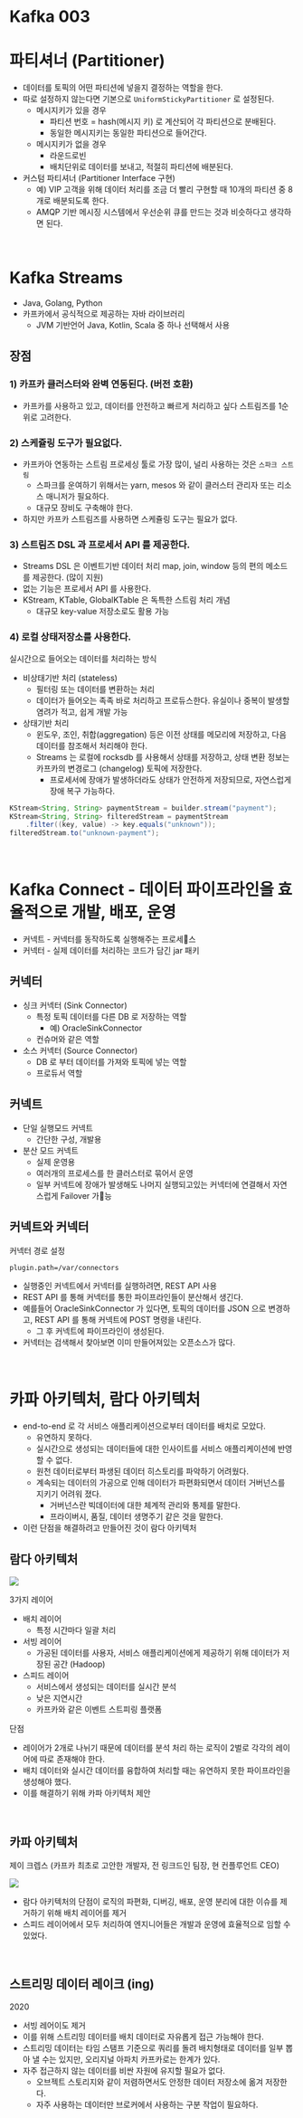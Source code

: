 # Kafka 003





# 파티셔너 (Partitioner)

- 데이터를 토픽의 어떤 파티션에 넣을지 결정하는 역할을 한다.
- 따로 설정하지 않는다면 기본으로 `UniformStickyPartitioner` 로 설정된다.
  - 메시지키가 있을 경우
    - 파티션 번호 = hash(메시지 키) 로 계산되어 각 파티션으로 분배된다.
    - 동일한 메시지키는 동일한 파티션으로 들어간다.
  - 메시지키가 없을 경우
    - 라운드로빈
    - 배치단위로 데이터를 보내고, 적절히 파티션에 배분된다.
- 커스텀 파티셔너 (Partitioner Interface 구현)
  - 예) VIP 고객을 위해 데이터 처리를 조금 더 빨리 구현할 때 10개의 파티션 중 8개로 배분되도록 한다.
  - AMQP 기반 메시징 시스템에서 우선순위 큐를 만드는 것과 비슷하다고 생각하면 된다.

<br />

# Kafka Streams

- Java, Golang, Python
- 카프카에서 공식적으로 제공하는 자바 라이브러리 
  - JVM 기반언어 Java, Kotlin, Scala 중 하나 선택해서 사용



## 장점

### 1) 카프카 클러스터와 완벽 연동된다. (버전 호환)

- 카프카를 사용하고 있고, 데이터를 안전하고 빠르게 처리하고 싶다 스트림즈를 1순위로 고려한다.

### 2) 스케쥴링 도구가 필요없다.

- 카프카아 연동하는 스트림 프로세싱 툴로 가장 많이, 널리 사용하는 것은 `스파크 스트림`
  - 스파크를 운여하기 위해서는 yarn, mesos 와 같이 클러스터 관리자 또는 리소스 매니저가 필요하다.
  - 대규모 장비도 구축해야 한다.
- 하지만 카프카 스트림즈를 사용하면 스케쥴링 도구는 필요가 없다.

### 3) 스트림즈 DSL 과 프로세서 API 를 제공한다.

- Streams DSL 은 이벤트기반 데이터 처리 map, join, window 등의 편의 메소드를 제공한다. (많이 지원)
- 없는 기능은 프로세서 API 를 사용한다.
- KStream, KTable, GlobalKTable 은 독특한 스트림 처리 개념
  - 대규모 key-value 저장소로도 활용 가능

### 4) 로컬 상태저장소를 사용한다.

실시간으로 들어오는 데이터를 처리하는 방식

- 비상태기반 처리 (stateless)
  - 필터링 또는 데이터를 변환하는 처리
  - 데이터가 들어오는 족족 바로 처리하고 프로듀스한다. 유실이나 중복이 발생할 염려가 적고, 쉽게 개발 가능
- 상태기반 처리
  - 윈도우, 조인, 취합(aggregation) 등은 이전 상태를 메모리에 저장하고, 다음 데이터를 참조해서 처리해야 한다.
  - Streams 는 로컬에 rocksdb 를 사용해서 상태를 저장하고, 상태 변환 정보는 카프카의 변경로그 (changelog) 토픽에 저장한다.
    - 프로세서에 장애가 발생하더라도 상태가 안전하게 저장되므로, 자연스럽게 장애 복구 가능하다.

```java
KStream<String, String> paymentStream = builder.stream("payment");
KStream<String, String> filteredStream = paymentStream
	.filter((key, value) -> key.equals("unknown"));
filteredStream.to("unknown-payment");
```

<br />

# Kafka Connect - 데이터 파이프라인을 효율적으로 개발, 배포, 운영

- 커넥트 - 커넥터를 동작하도록 실행해주는 프로세스
- 커넥터 - 실제 데이터를 처리하는 코드가 담긴 jar 패키

## 커넥터

- 싱크 커넥터 (Sink Connector)
  - 특정 토픽 데이터를 다른 DB 로 저장하는 역할
    - 예) OracleSinkConnector
  - 컨슈머와 같은 역할
- 소스 커넥터 (Source Connector)
  - DB 로 부터 데이터를 가져와 토픽에 넣는 역할
  - 프로듀서 역할



## 커넥트

- 단일 실행모드 커넥트
  - 간단한 구성, 개발용
- 분산 모드 커넥트
  - 실제 운영용
  - 여러개의 프로세스를 한 클러스터로 묶어서 운영
  - 일부 커넥트에 장애가 발생해도 나머지 실행되고있는 커넥터에 연결해서 자연스럽게 Failover 가능



## 커넥트와 커넥터

커넥터 경로 설정

```shell
plugin.path=/var/connectors
```



- 실행중인 커넥트에서 커넥터를 실행하려면, REST API 사용
- REST API 를 통해 커넥터를 통한 파이프라인들이 분산해서 생긴다.
- 예를들어 OracleSinkConnector 가 있다면, 토픽의 데이터를 JSON 으로 변경하고, REST API 를 통해 커넥트에 POST 명령을 내린다.
  - 그 후 커넥트에 파이프라인이 생성된다.
- 커넥터는 검색해서 찾아보면 이미 만들어져있는 오픈소스가 많다.

<br />

# 카파 아키텍처, 람다 아키텍처

- end-to-end 로 각 서비스 애플리케이션으로부터 데이터를 배치로 모았다.
  - 유연하지 못하다.
  - 실시간으로 생성되는 데이터들에 대한 인사이트를 서비스 애플리케이션에 반영할 수 없다.
  - 원천 데이터로부터 파생된 데이터 히스토리를 파악하기 어려웠다.
  - 계속되는 데이터의 가공으로 인해 데이터가 파편화되면서 데이터 거버넌스를 지키기 어려워 졌다.
    - 거버넌스란 빅데이터에 대한 체계적 관리와 통제를 말한다.
    - 프라이버시, 품질, 데이터 생명주기 같은 것을 말한다.
- 이런 단점을 해결하려고 만들어진 것이 람다 아키텍처



## 람다 아키텍처

![](https://i.ibb.co/YkpqHbp/2022-01-26-9-02-08.png)

3가지 레이어

- 배치 레이어
  - 특정 시간마다 일괄 처리
- 서빙 레이어
  - 가공된 데이터를 사용자, 서비스 애플리케이션에게 제공하기 위해 데이터가 저장된 공간 (Hadoop)
- 스피드 레이어
  - 서비스에서 생성되는 데이터를 실시간 분석
  - 낮은 지연시간
  - 카프카와 같은 이벤트 스트피링 플랫폼

단점

- 레이어가 2개로 나뉘기 때문에 데이터를 분석 처리 하는 로직이 2벌로 각각의 레이어에 따로 존재해야 한다.
- 배치 데이터와 실시간 데이터를 융합하여 처리할 때는 유연하지 못한 파이프라인을 생성해야 했다.
- 이를 해결하기 위해 카파 아키텍처 제안

<br />

## 카파 아키텍처

제이 크렙스 (카프카 최초로 고안한 개발자, 전 링크드인 팀장, 현 컨플루언트 CEO)

![](https://i.ibb.co/sw7ryxg/2022-01-26-9-07-49.png)

- 람다 아키텍처의 단점이 로직의 파편화, 디버깅, 배포, 운영 분리에 대한 이슈를 제거하기 위해 배치 레이어를 제거
- 스피드 레이어에서 모두 처리하여 엔지니어들은 개발과 운영에 효율적으로 임할 수 있었다.

<br />

## 스트리밍 데이터 레이크 (ing)

2020

- 서빙 레어이도 제거
- 이를 위해 스트리밍 데이터를 배치 데이터로 자유롭게 접근 가능해야 한다.
- 스트리밍 데이터는 타임 스탬프 기준으로 쿼리를 돌려 배치형태로 데이터를 일부 뽑아 낼 수는 있지만, 오리지널 아파치 카프카로는 한계가 있다.
- 자주 접근하지 않는 데이터를 비싼 자원에 유지할 필요가 없다.
  - 오브젝트 스토리지와 같이 저렴하면서도 안정한 데이터 저장소에 옮겨 저장한다.
  - 자주 사용하는 데이터만 브로커에서 사용하는 구분 작업이 필요하다.



